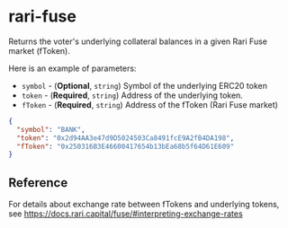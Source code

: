 # rari-fuse

Returns the voter's underlying collateral balances in a given Rari Fuse market (fToken).

Here is an example of parameters:

- `symbol` - (**Optional**, `string`) Symbol of the underlying ERC20 token
- `token` - (**Required**, `string`) Address of the underlying token.
- `fToken` - (**Required**, `string`) Address of the fToken (Rari Fuse market)

```json
{
  "symbol": "BANK",
  "token": "0x2d94AA3e47d9D5024503Ca8491fcE9A2fB4DA198",
  "fToken": "0x250316B3E46600417654b13bEa68b5f64D61E609"
}
```

## Reference

For details about exchange rate between fTokens and underlying tokens, see
https://docs.rari.capital/fuse/#interpreting-exchange-rates

